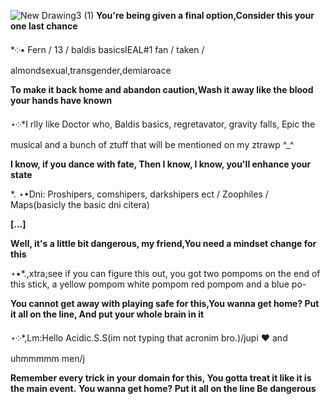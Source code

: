![New Drawing3 (1)](https://github.com/user-attachments/assets/4f4280fd-613a-4769-a61d-2d99d33262a3)
**You're being given a final option,Consider this your one last chance**
  
*༶• Fern / 13 / baldis basicsIEAL#1 fan / taken / almondsexual,transgender,demiaroace

**To make it back home and abandon caution,Wash it away like the blood your hands have known**

⋆༶*I rlly like Doctor who, Baldis basics, regretavator, gravity falls, Epic the musical and a bunch of ztuff that will be mentioned on my ztrawp ^_^
 
**I know, if you dance with fate, Then I know, I know, you'll enhance your state**

*. ⋆•Dni: Proshipers, comshipers, darkshipers ect / Zoophiles / Maps(basicly the basic dni citera)

**[...]**

**Wеll, it's a little bit dangerous, my friend,You need a mindsеt change for this**

⋆•*.,xtra;see if you can figure this out, you got two pompoms on the end of this stick, a yellow pompom white pompom red pompom and a blue po-

**You cannot get away with playing safe for this,You wanna get home? Put it all on the line, And put your whole brain in it**

⋆༶*,Lm:Hello Acidic.S.S(im not typing that acronim bro.)/jupi ❤ and uhmmmmm men/j

**Remember every trick in your domain for this, You gotta treat it like it is the main event.** 
**You wanna get home? Put it all on the line Be dangerous**

<!---
Hilsonmenwho/Hilsonmenwho is a ✨ special ✨ repository because its `README.md` (this file) appears on your GitHub profile.
You can click the Preview link to take a look at your changes.
--->

